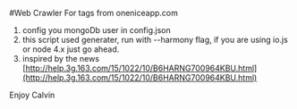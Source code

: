 #Web Crawler For tags from oneniceapp.com
1. config you mongoDb user in config.json
2. this script used generater, run with --harmony flag, if you are using io.js or node 4.x just go ahead.
3. inspired by the news [http://help.3g.163.com/15/1022/10/B6HARNG700964KBU.html](http://help.3g.163.com/15/1022/10/B6HARNG700964KBU.html)

Enjoy
Calvin
